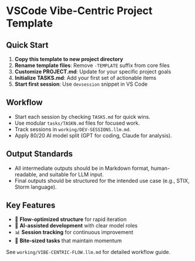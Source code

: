 # VSCode Vibe-Centric Project Template

## Quick Start

1. **Copy this template to new project directory**
2. **Rename template files**: Remove `-TEMPLATE` suffix from core files
3. **Customize PROJECT.md**: Update for your specific project goals
4. **Initialize TASKS.md**: Add your first set of actionable items
5. **Start first session**: Use `devsession` snippet in VS Code

## Workflow

- Start each session by checking `TASKS.md` for quick wins.
- Use modular `tasks/TASKN.md` files for focused work.
- Track sessions in `working/DEV-SESSIONS.llm.md`.
- Apply 80/20 AI model split (GPT for coding, Claude for analysis).

## Output Standards

- All intermediate outputs should be in Markdown format, human-readable, and suitable for LLM input.
- Final outputs should be structured for the intended use case (e.g., STIX, Storm language).

## Key Features

- 🚀 **Flow-optimized structure** for rapid iteration
- 🤖 **AI-assisted development** with clear model roles  
- 📊 **Session tracking** for continuous improvement
- 🎯 **Bite-sized tasks** that maintain momentum

See `working/VIBE-CENTRIC-FLOW.llm.md` for detailed workflow guide.
